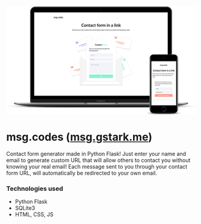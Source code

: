 ![msg.codes preview image](https://raw.githubusercontent.com/gstark0/msg.codes/master/preview.png "msg.codes preview image")
# msg.codes ([msg.gstark.me](http://msg.gstark.me "msg.gstark.me"))
Contact form generator made in Python Flask! Just enter your name and email to generate custom URL that will allow others to contact you without knowing your real email! Each message sent to you through your contact form URL, will automatically be redirected to your own email.

### Technologies used

- Python Flask
- SQLite3
- HTML, CSS, JS